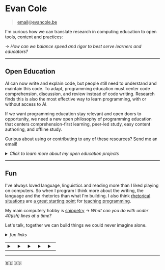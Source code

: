 # Evan Cole

> [email](mailto:email@evancole.be)@[evancole.be](https://evancole.be)

I'm curious how we can translate research in computing education to open tools, content and practices:

→ _How can we balance speed and rigor to best serve learners and educators?_

---

## Open Education

AI can now write and explain code, but people still need to understand and maintain this code. To adapt, programming education must center code comprehension, discussion, and review instead of code writing. Research finds this is also the most effective way to learn programming, with or without access to AI.

If we want programming education stay relevant and open doors to opportunity, we need a new open philosophy of programming education that centers comprehension-first learning, peer-led study, easy content authoring, and offline study.

Curious about using or contributing to any of these resources? Send me an email!

<details> 
<summary><em>Click to learn more about my open education projects</em></summary>
<br>
<p><a target="_blank" href="https://github.com/DeNepo">De Nepo: Open Ed</a>: A collection of evidence-based resources &amp; tools for computing education. Some highlights:</p>
<ul>
<li><a target="_blank" href="https://denepo.js.org/study-lenses">Study Lenses</a> (<a target="_blank" href="https://study-lenses-demo.onrender.com/?--defaults">demo</a>, <a target="_blank" href="https://github.com/DeNepo/study-lenses">source</a>, <a target="_blank" href="https://github.com/yoshimalaise/Explorotron">spiritual successor</a>): A plugin-based learning environment for generating comprehension exercises from code. The following tutorials are designed for Study Lenses.</li>
<li><a target="_blank" href="https://github.com/DeNepo/welcome-to-js">Welcome to JS</a>: A practical introduction to programming focusing on program comprehension and communication skills.</li>
<li><a target="_blank" href="https://github.com/DeNepo/inside-js">Inside JS</a>: A deeper look inside JavaScript including expression-level debugging, unit testing, DOM I/O, and reverse-engineering.</li>
<li><a target="_blank" href="https://github.com/DeNepo/behavior-strategy-implementation">Behavior, Strategy, Implementation</a>: Explore and practice a wide variety of approaches for solving &amp; reviewing coding challenges.</li>
<li><a target="_blank" href="https://github.com/DeNepo/separation-of-concerns">Separation of Concerns</a>: Learn how to plan and collaborate on a software project with code-splitting and file/folder conventions based on the code&#39;s role in the program.</li>
</ul>
<p><a target="_blank" href="https://solve.mit.edu/challenges/2024-global-learning-challenge/solutions/86181">Software as a Second Language</a>: A new project to organize and package De Nepo materials for program comprehension, designed around four levels of time investment:</p>
<ol>
<li><strong>Quick Wins</strong>: Teaching or study techniques you can pick up in under an hour.</li>
<li><strong>Tools</strong>: Guides for adopting tools like Study Lenses that help understand any code you are working with.</li>
<li><strong>Content</strong>: Lesson plans, exercises, and references that can be incorporated into an existing curriculum.</li>
<li><strong>Curriculum</strong>: Guides &amp; resources for redesigning programming curricula around comprehension-first learning objectives.</li>
</ol>
<p><a target="_blank" href="https://github.com/in-tech-gration/">InTechgration</a>: I am helping them to adopt/adapt De Nepo materials, and giving Instructional design &amp; curriculum packaging advice for <a target="_blank" href="https://github.com/in-tech-gration/WDX-180">WDX-180</a></p>
<p><a target="_blank" href="https://github.com/blocks-to-text/top">Blocks to Text</a>: Thoughts about helping learners transition from blocks to text. Also an experiment in hosting essays+slides+demos in one GitHub organization.</p>
<p><a target="_blank" href="https://archive.fosdem.org/2019/schedule/event/js_teaching_tool/">JS for Open Computing Education</a>. A presentation from FOSDEM &#39;19 with some principles for designing realistically open computing education. The code is wonky, the ideas are solid.</p>
<ul>
<li><a target="_blank" href="https://evancole.be/fosdem-2019/index.html#/">slides</a>, <a target="_blank" href="https://github.com/colevandersWands/fosdem-2019">repo</a> (forked because I accidentally deleted mine 🤦)</li>
</ul>
<p><a target="_blank" href="https://github.com/lpmi-13/micromaterials-list">Micromaterials</a>: Open learning resources that are focused,free, give automated feedback, and (ideally) generate endless practice.</p>
<ul>
<li><a target="_blank" href="https://micromaterialsblog.wordpress.com/2024/03/25/devedops-dimensions/">DevEdOps Dimensions</a> by <a target="_blank" href="https://github.com/lpmi-13/">Adam</a></li>
<li><a target="_blank" href="https://archive.fosdem.org/2023/schedule/event/breaking_code_of_inclusion/">presented at FOSDEM &#39;23</a> by <a target="_blank" href="https://github.com/yoshimalaise/">Yoshi</a></li>
</ul>

</details>

---

## Fun

I've always loved language, linguistics and reading more than I liked playing on computers. So when I program I think more about the writing, the language and the rhetorics than what I'm building. I also think [rhetorical situations](https://evancole.be/notes/#/page/rhetorics-first%20curriculum%20design) are [a great starting point](https://github.com/DeNepo/welcome-to-js/tree/main/1-what-is-programming) for [teaching programming](https://github.com/DeNepo/class-repository/tree/main/guides#what-is-programming).

My main computery hobby is [snippetry](https://evancole.be/snippetry/?danger=yes) → _What can you do with under 40(ish) lines at a time?_

Let's talk, together we can build things we could never imagine alone.

<details>
<summary><em>fun links</em></summary>
<br>

<!-- prettier-ignore -->
<pre><code class="lang-js">alert(<span class="hljs-name">eval</span>(<span class="hljs-name">eval</span>((<span class="hljs-name">recurseval</span> = 'eval(<span class="hljs-name">prompt</span>(<span class="hljs-string">"yolo"</span>, recurseval) || recurseval)'))))<span class="hljs-comment">;</span>
</code></pre>
<p><a target="_blank" href="https://anguscroll.com/hemingway/">If Hemingway Wrote JavaScript</a> has influenced my programming life more than any other single source. <a target="_blank" href="https://www.oreilly.com/library/view/beautiful-javascript/9781449371142/ch03.html">How to Draw a Bunny</a> is in second place.</p>
<p>I recently discovered <a target="_blank" href="https://www.coem-lang.org/">coem-lang</a> and <a target="_blank" href="https://www.dwitter.net/u/etc.ole">Dwitter</a>.</p>

</details>

<table>
<tr>

<td>
<details><summary></summary>
<br />

<p>You may have heard this before:</p>
<ul>
<li><em>if all you have is a hammer, everything is a nail</em></li>
</ul>
<p>Now try this on for size:</p>
<ul>
<li><em>if everything is a nail, you&#39;ll always reach for your hammer</em></li>
</ul>
<p>Wait. How could you have a hammer if everything is a nail? And wouldn&#39;t you be a nail too‽</p>

</details>
</td>

<td>
<details><summary></summary>
<br />

<p>Many years ago this question captured me:</p>
<ul>
<li><em>What does it mean to be an expert in a discipline?</em></li>
</ul>
<p>I got stuck at &quot;discipline&quot;. It&#39;s not so hard to define existing disciplines, but how do you know when you&#39;re looking at a new one? or at a hidden discipline?</p>
<p>&quot;Discipline&quot; started to make sense when instead of looking for a single thing, I saw combinations of these two things:</p>
<ul>
<li>Questions</li>
<li>Ways to find answers for those questions</li>
</ul>
<p>I now think of disciplines as conventional combinations. Disciplines have a conventional type of question, and conventional methods for answering them.</p>
<p>So what does it mean to be an expert in a discipline? I think it means you&#39;ve developed the intuition to ask certain questions and are very good at certain methods for finding their answers. no more, no less.</p>

</details>
</td>

<td>
<details><summary></summary>
<br />

<p>Where do unexpected questions come from? And how can you find an answer to a question no one understands yet?</p>
<p>Conventional disciplines may have constrained themselves to asking questions for which they already now how to search answers.</p>
<p>But what if you reject known constraints and set new ones? You&#39;d have to ask unknown questions and find unexpected ways to answer them.</p>

</details>  
</td>

<td>
<details><summary></summary>
<br />

<ul>
<li><em>Alone, you can only ask the questions you can think of, and search for answers in ways you can think of.</em></li>
</ul>
<p>Try replacing &quot;question&quot; with &quot;problem&quot;, and &quot;answer&quot; with &quot;address&quot;:</p>
<ul>
<li><em>Alone, you can only find the problems you can think of, and address them in ways you can think of.</em></li>
</ul>
<p>Listening and empathy are the keys to finding problems you couldn&#39;t know exist. Collaborative design is the way to find answers you never expected were possible.</p>
<ul>
<li><em>Together, we can find the problems we didn&#39;t expect, and address them in ways we never never imagined.</em></li>
</ul>

</details>
</td>

<td>
<details><summary></summary>
<br />

<p>Here&#39;s the question I&#39;ve spent a few years trying to answer:</p>
<ul>
<li><em>How can we make the best ways of teaching programming the easiest?</em></li>
</ul>
<p>Rephrased as a problem:</p>
<ul>
<li><em>There are empirical best practices for teaching programming, but those are not common.</em></li>
</ul>
<p>Hold on. What does it even mean to teach programming? Maybe it means first teaching students to ask questions that can be answered with code.</p>
<p>I certainly haven&#39;t found the answer yet, but I do have lots of ideas. Let&#39;s compare <a target="_blank" href="https://evancole.be/notes" target="_blank">notes</a>.</p>

</details>  
</td>
  
</tr>

</table>

---

🇧🇪 🇺🇸

